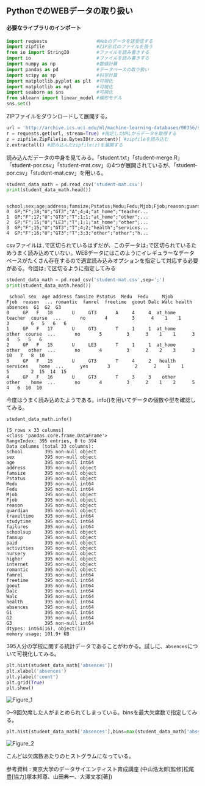 ## PythonでのWEBデータの取り扱い

#### 必要なライブラリのインポート
```python
import requests                  #Webのデータを送受信する
import zipfile                   #ZIP形式のファイルを扱う
from io import StringIO          #ファイルを読み書きする
import io                        #ファイルを読み書きする
import numpy as np               #数値計算
import pandas as pd              #データベースの取り扱い
import scipy as sp               #科学計算
import matplotlib.pyplot as plt  #可視化
import matplotlib as mpl         #可視化
import seaborn as sns            #可視化
from sklearn import linear_model #線形モデル
sns.set()
```
ZIPファイルをダウンロードして展開する。
```python
url = 'http://archive.ics.uci.edu/ml/machine-learning-databases/00356/student.zip' #URLを指定する
r = requests.get(url, stream=True) #指定したURLからデータを取得する
z = zipfile.ZipFile(io.BytesIO(r.content)) #zipfileを読み込む
z.extractall() #読み込んだzipfile(z)を展開する
```
読み込んだデータの中身を見てみる。「student.txt」「student-merge.R」「student-por.csv」「student-mat.csv」の4つが展開されているが、「student-por.csv」「student-mat.csv」を用いる。
```python
student_data_math = pd.read_csv('student-mat.csv')
print(student_data_math.head())
```
```
 school;sex;age;address;famsize;Pstatus;Medu;Fedu;Mjob;Fjob;reason;guardian;traveltime;studytime;failures;schoolsup;famsup;paid;activities;nursery;higher;internet;romantic;famrel;freetime;goout;Dalc;Walc;health;absences;G1;G2;G3
0  GP;"F";18;"U";"GT3";"A";4;4;"at_home";"teacher...
1  GP;"F";17;"U";"GT3";"T";1;1;"at_home";"other";...
2  GP;"F";15;"U";"LE3";"T";1;1;"at_home";"other";...
3  GP;"F";15;"U";"GT3";"T";4;2;"health";"services...
4  GP;"F";16;"U";"GT3";"T";3;3;"other";"other";"h...
```
csvファイルは`,`で区切られているはずだが、このデータは`;`で区切られているためうまく読み込めていない。WEBデータにはこのようにイレギュラーなデータベースがたくさん存在するので適宜読み込みオプションを指定して対応する必要がある。今回は`;`で区切るように指定してみる
```python
student_data_math = pd.read_csv('student-mat.csv',sep=';')
print(student_data_math.head())
```
```
 school sex  age address famsize Pstatus  Medu  Fedu     Mjob      Fjob  reason  ... romantic  famrel  freetime  goout Dalc Walc health absences  G1  G2  G3
0     GP   F   18       U     GT3       A     4     4  at_home   teacher  course  ...       no       4         3      4    1    1      3        6   5   6   6
1     GP   F   17       U     GT3       T     1     1  at_home     other  course  ...       no       5         3      3    1    1      3        4   5   5   6
2     GP   F   15       U     LE3       T     1     1  at_home     other   other  ...       no       4         3      2    2    3      3       10   7   8  10
3     GP   F   15       U     GT3       T     4     2   health  services    home  ...      yes       3         2      2    1    1      5        2  15  14  15
4     GP   F   16       U     GT3       T     3     3    other     other    home  ...       no       4         3      2    1    2      5        4   6  10  10
```
今度はうまく読み込めたようである。info()を用いてデータの個数や型を確認してみる。
```python
student_data_math.info()
```
```
[5 rows x 33 columns]
<class 'pandas.core.frame.DataFrame'>
RangeIndex: 395 entries, 0 to 394
Data columns (total 33 columns):
school        395 non-null object
sex           395 non-null object
age           395 non-null int64
address       395 non-null object
famsize       395 non-null object
Pstatus       395 non-null object
Medu          395 non-null int64
Fedu          395 non-null int64
Mjob          395 non-null object
Fjob          395 non-null object
reason        395 non-null object
guardian      395 non-null object
traveltime    395 non-null int64
studytime     395 non-null int64
failures      395 non-null int64
schoolsup     395 non-null object
famsup        395 non-null object
paid          395 non-null object
activities    395 non-null object
nursery       395 non-null object
higher        395 non-null object
internet      395 non-null object
romantic      395 non-null object
famrel        395 non-null int64
freetime      395 non-null int64
goout         395 non-null int64
Dalc          395 non-null int64
Walc          395 non-null int64
health        395 non-null int64
absences      395 non-null int64
G1            395 non-null int64
G2            395 non-null int64
G3            395 non-null int64
dtypes: int64(16), object(17)
memory usage: 101.9+ KB
```
395人分の学校に関する統計データであることがわかる。試しに、`absences`について可視化してみる。
```python
plt.hist(student_data_math['absences'])
plt.xlabel('absences')
plt.ylabel('count')
plt.grid(True)
plt.show()
```
![Figure_1](https://user-images.githubusercontent.com/7247018/60866431-50a58e80-a263-11e9-82d7-b84480cb32e2.png)

0~9回欠席した人がまとめられてしまっている。binsを最大欠席数で指定してみる。

```python
plt.hist(student_data_math['absences'],bins=max(student_data_math['absences']))
```

![Figure_2](https://user-images.githubusercontent.com/7247018/60867060-e8f04300-a264-11e9-97c2-99e7c023a588.png)

こんどは欠席数あたりのヒストグラムになっている。

参考資料 : 東京大学のデータサイエンティスト育成講座 (中山浩太郎[監修]松尾豊[協力]塚本邦尊、山田典一、大澤文孝[著])

